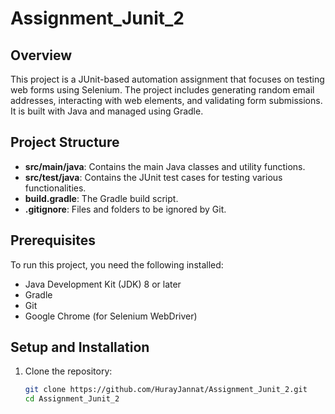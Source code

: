 # Assignment_Junit_2

## Overview
This project is a JUnit-based automation assignment that focuses on testing web forms using Selenium. The project includes generating random email addresses, interacting with web elements, and validating form submissions. It is built with Java and managed using Gradle.

## Project Structure
- **src/main/java**: Contains the main Java classes and utility functions.
- **src/test/java**: Contains the JUnit test cases for testing various functionalities.
- **build.gradle**: The Gradle build script.
- **.gitignore**: Files and folders to be ignored by Git.

## Prerequisites
To run this project, you need the following installed:
- Java Development Kit (JDK) 8 or later
- Gradle
- Git
- Google Chrome (for Selenium WebDriver)

## Setup and Installation
1. Clone the repository:
   ```bash
   git clone https://github.com/HurayJannat/Assignment_Junit_2.git
   cd Assignment_Junit_2
